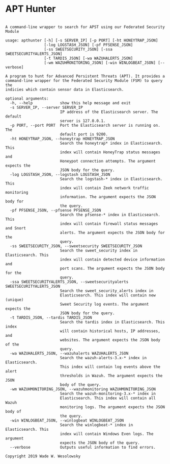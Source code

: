 # APT Hunter
<pre><code>
A command-line wrapper to search for APST using our Federated Security Module

usage: apthunter [-h] [-s SERVER_IP] [-p PORT] [-ht HONEYTRAP_JSON]
                 [-log LOGSTASH_JSON] [-pf PFSENSE_JSON]
                 [-ss SWEETSECURITY_JSON] [-ssa SWEETSECURITYALERTS_JSON]
                 [-t TARDIS_JSON] [-wa WAZUHALERTS_JSON]
                 [-wm WAZUHMONITORING_JSON] [-win WINLOGBEAT_JSON] [--verbose]

A program to hunt for Advanced Persistent Threats (APT). It provides a
command-line wrapper for the Federated Security Module (FSM) to query the
indicies which contain sensor data in Elasticsearch.

optional arguments:
  -h, --help            show this help message and exit
  -s SERVER_IP, --server SERVER_IP
                        IP address of the Elasticsearch server. The default
                        server is 127.0.0.1.
  -p PORT, --port PORT  Port the Elasticsearch server is running on. The
                        default port is 9200.
  -ht HONEYTRAP_JSON, --honeytrap HONEYTRAP_JSON
                        Search the honeytrap* index in Elasticsearch. This
                        index will contain HoneyTrap status messages and
                        Honeypot connection attempts. The argument expects the
                        JSON body for the query.
  -log LOGSTASH_JSON, --logstash LOGSTASH_JSON
                        Search the logstash-* index in Elasticsearch. This
                        index will contain Zeek network traffic monitoring
                        information. The argument expects the JSON body for
                        the query.
  -pf PFSENSE_JSON, --pfsense PFSENSE_JSON
                        Search the pfsense-* index in Elasticsearch. This
                        index will contain firewall status messages and Snort
                        alerts. The argument expects the JSON body for the
                        query.
  -ss SWEETSECURITY_JSON, --sweetsecurity SWEETSECURITY_JSON
                        Search the sweet_security index in Elasticsearch. This
                        index will contain detected device information and
                        port scans. The argument expects the JSON body for the
                        query.
  -ssa SWEETSECURITYALERTS_JSON, --sweetsecurityalerts SWEETSECURITYALERTS_JSON
                        Search the sweet_security_alerts index in
                        Elasticsearch. This index will contain new (unique)
                        Sweet Security log events. The argument expects the
                        JSON body for the query.
  -t TARDIS_JSON, --tardis TARDIS_JSON
                        Search the tardis index in Elasticsearch. This index
                        will contain historical hosts, IP addresses, and
                        websites. The argument expects the JSON body of the
                        query.
  -wa WAZUHALERTS_JSON, --wazuhalerts WAZUHALERTS_JSON
                        Search the wazuh-alerts-3.x-* index in Elasticsearch.
                        This index will contain log events above the alert
                        thresholds in Wazuh. The argument expects the JSON
                        body of the query.
  -wm WAZUHMONITORING_JSON, --wazuhmonitoring WAZUHMONITORING_JSON
                        Search the wazuh-monitoring-3.x-* index in
                        Elasticsearch. This index will contain all Wazuh
                        monitoring logs. The argument expects the JSON body of
                        the query.
  -win WINLOGBEAT_JSON, --winlogbeat WINLOGBEAT_JSON
                        Search the winlogbeat-* index in Elasticsearch. This
                        index will contain Windows Even logs. The argument
                        expects the JSON body of the query.
  --verbose             Outputs useful information to find errors.

Copyright 2019 Wade W. Wesolowsky
</code></pre>
